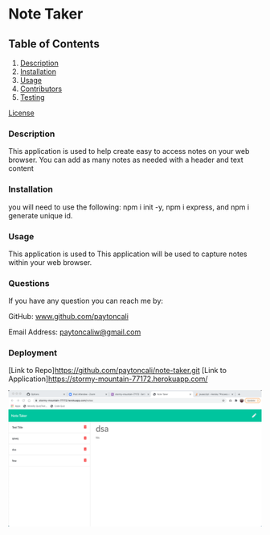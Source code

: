 # Note Taker

## Table of Contents
  
1. [Description](#description)
2. [Installation](#installation)
3. [Usage](#usage)
4. [Contributors](#contributors)
5. [Testing](#testing)


[License](#license)


### Description
This application is used to help create easy to access notes on your web browser. You can add as many notes as needed with a header and text content
  
### Installation
you will need to use the following: npm i init -y, npm i express, and npm i generate unique id.
  
### Usage
This application is used to This application will be used to capture notes within your web browser.

### Questions

If you have any question you can reach me by: 

GitHub: www.github.com/paytoncali

Email Address: paytoncaliw@gmail.com

### Deployment
[Link to Repo]https://github.com/paytoncali/note-taker.git
[Link to Application]https://stormy-mountain-77172.herokuapp.com/

![Application](images/notetaker.png)
 